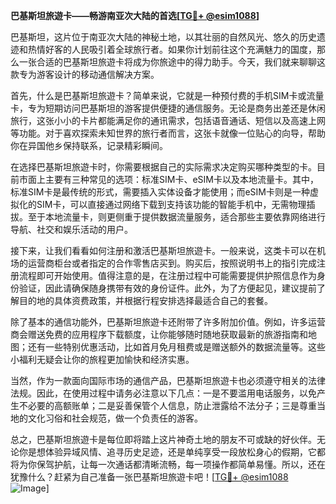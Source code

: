 **巴基斯坦旅遊卡——畅游南亚次大陆的首选[[TG💪+ @esim1088](https://t.me/s/esim1088)]**

巴基斯坦，这片位于南亚次大陆的神秘土地，以其壮丽的自然风光、悠久的历史遗迹和热情好客的人民吸引着全球旅行者。如果你计划前往这个充满魅力的国度，那么一张合适的巴基斯坦旅遊卡将成为你旅途中的得力助手。今天，我们就来聊聊这款专为游客设计的移动通信解决方案。

首先，什么是巴基斯坦旅遊卡？简单来说，它就是一种预付费的手机SIM卡或流量卡，专为短期访问巴基斯坦的游客提供便捷的通信服务。无论是商务出差还是休闲旅行，这张小小的卡片都能满足你的通讯需求，包括语音通话、短信以及高速上网等功能。对于喜欢探索未知世界的旅行者而言，这张卡就像一位贴心的向导，帮助你在异国他乡保持联系，记录精彩瞬间。

在选择巴基斯坦旅遊卡时，你需要根据自己的实际需求决定购买哪种类型的卡。目前市面上主要有三种常见的选项：标准SIM卡、eSIM卡以及本地流量卡。其中，标准SIM卡是最传统的形式，需要插入实体设备才能使用；而eSIM卡则是一种虚拟化的SIM卡，可以直接通过网络下载到支持该功能的智能手机中，无需物理插拔。至于本地流量卡，则更侧重于提供数据流量服务，适合那些主要依靠网络进行导航、社交和娱乐活动的用户。

接下来，让我们看看如何注册和激活巴基斯坦旅遊卡。一般来说，这类卡可以在机场的运营商柜台或者指定的合作零售店买到。购买后，按照说明书上的指引完成注册流程即可开始使用。值得注意的是，在注册过程中可能需要提供护照信息作为身份验证，因此请确保随身携带有效的身份证件。此外，为了方便起见，建议提前了解目的地的具体资费政策，并根据行程安排选择最适合自己的套餐。

除了基本的通信功能外，巴基斯坦旅遊卡还附带了许多附加价值。例如，许多运营商会赠送免费的应用程序下载额度，让你能够随时随地获取最新的旅游指南和地图；还有一些特别优惠活动，比如首月免月租费或是赠送额外的数据流量等。这些小福利无疑会让你的旅程更加愉快和经济实惠。

当然，作为一款面向国际市场的通信产品，巴基斯坦旅遊卡也必须遵守相关的法律法规。因此，在使用过程中请务必注意以下几点：一是不要滥用电话服务，以免产生不必要的高额账单；二是妥善保管个人信息，防止泄露给不法分子；三是尊重当地的文化习俗和社会规范，做一个负责任的游客。

总之，巴基斯坦旅遊卡是每位即将踏上这片神奇土地的朋友不可或缺的好伙伴。无论你是想体验异域风情、追寻历史足迹，还是单纯享受一段放松身心的假期，它都将为你保驾护航，让每一次通话都清晰流畅，每一项操作都简单易懂。所以，还在犹豫什么？赶紧为自己准备一张巴基斯坦旅遊卡吧！[[TG💪+ @esim1088](https://t.me/s/esim1088) ![Image](https://i.postimg.cc/4NQfJmqS/Snipaste-2025-05-13-00-14-12.png)]